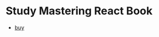 # Study Mastering React Book
 * [buy](https://www.amazon.com/Mastering-React-Adam-Horton/dp/1783558563)
